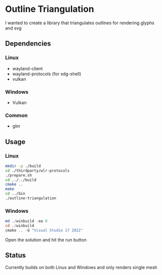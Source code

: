 # Outline Triangulation

I wanted to create a library that triangulates outlines for rendering glyphs and svg

## Dependencies

### Linux

* wayland-client
* wayland-protocols (for xdg-shell)
* vulkan

### Windows

* Vulkan

### Common

* glm

## Usage

### Linux

```bash
mkdir -p ./build
cd ./thirdparty/wlr-protocols
./prepare.sh
cd ../../build
cmake ..
make
cd ../bin
./outline-triangulation
```

### Windows

```powershell
md ./winbuild -ea 0
cd ./winbuild
cmake .. -G "Visual Studio 17 2022"
```

Open the solution and hit the run button

## Status

Currently builds on both Linux and Windows and only renders single mesh
